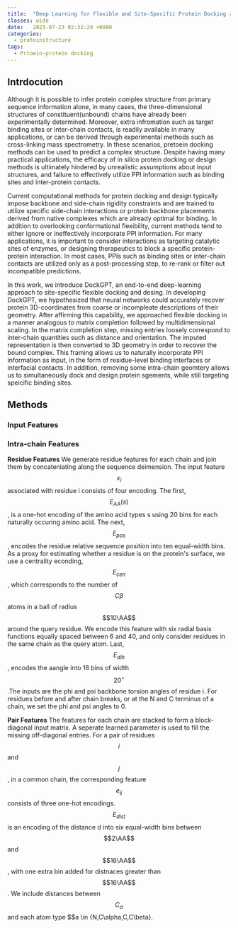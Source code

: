 ```yaml
---
title:  "Deep Learning for Flexible and Site-Specific Protein Docking and Design(2023)"
classes: wide
date:   2023-07-23 02:31:24 +0900
categories: 
  - proteinstructure
tags:
  - Prtoein-protein docking
---
```


## Intrdocution

Although it is possible to infer protein complex structure from primary sequence information alone, in many cases, the three-dimensional structures of constituent(unbound) chains have already been experimentally determined. Moreover, extra infromation such as target binding sites or inter-chain contacts, is readily available in many applications, or can be derived through experimental methods such as cross-linking mass spectrometry. In these scenarios, pretoein docking methods can be used to predict a complex structure. Despite having many practical applications, the efficacy of in silico protein docking or design methods is ultimately hindered by unrealistic assumptions about input structures, and failure to effectively utilize PPI information such as binding sites and inter-protein contacts. 

Current computational methods for protein docking and design typically impose backbone and side-chain rigidity constraints and are trained to utilize specific side-chain interactions or protein backbone placements derived from native complexes which are already optimal for binding. In addition to overlooking conformational flexibility, current methods tend to either ignore or ineffectively incorporate PPI information. For many applications, it is important to consider interactions as targeting catalytic sites of enzymes, or designing therapeutics to block a specific protein-protein interaction. In most cases, PPIs such as binding sites or inter-chain contacts are utilized only as a post-processing step, to re-rank or filter out incompatible predictions.

In this work, we introduce DockGPT, an end-to-end deep-learning approach to site-specific flexible docking and desing. In developing DockGPT, we hypothesized that neural networks could accurately recover protein 3D-coordinates from coarse or incompleate descriptions of their geometry. After affirming this capability, we approached flexible docking in a manner analogous to matrix completion followed by multidimensional scaling. In the matrix completion step, missing entries loosely correspond to inter-chain quantities such as distance and orientation. The imputed representation is then converted to 3D geometry in order to recover the bound complex. This framing allows us to naturally incorporate PPI information as input, in the form of residue-level binding interfaces or interfacial contacts. In addition, removing some intra-chain geomtery allows us to simultaneously dock and design protein sgements, while still targeting speicific binding sites. 

## Methods
### Input Features
### Intra-chain Features
**Residue Features**
We generate residue features for each chain and join them by concateniating along the sequence deimension. The input feature $$x_i$$ associated with residue i consists of four encoding. The first, $$E_{AA}(s)$$, is a one-hot encoding of the amino acid types s using 20 bins for each naturally occuring amino acid. The next, $$E_{pos}$$, encodes the residue relative sequence position into ten equal-width bins. As a proxy for estimating whether a residue is on the protein's surface, we use a centrality econding, $$E_{cen}$$, which corresponds to the number of $$C\beta$$ atoms in a ball of radius $$10\AA$$ around the query residue. We encode this feature with six radial basis functions equally spaced between 6 and 40, and only consider residues in the same chain as the query atom. Last, $$E_{dih}$$, encodes the aangle into 18 bins of width $$20^{\circ}$$.The inputs are the phi and psi backbone torsion angles of residue i. For residues before and after chain breaks, or at the N and C terminus of a chain, we set the phi and psi angles to 0. 

**Pair Features**
The features for each chain are stacked to form a block-diagonal input matrix. A seperate learned parameter is used to fill the missing off-diagonal entries. For a pair of residues $$i$$ and $$j$$, in a common chain, the corresponding feature $$e_{ij}$$ consists of three one-hot encodings. $$E_{dist}$$ is an encoding of the distance d into six equal-width bins between $$2\AA$$ and $$16\AA$$, with one extra bin added for distnaces greater than $$16\AA$$. We include distances between $$C_{\alpha}$$ and each atom type $$a \in \{N,C\alpha,C,C\beta\}.
